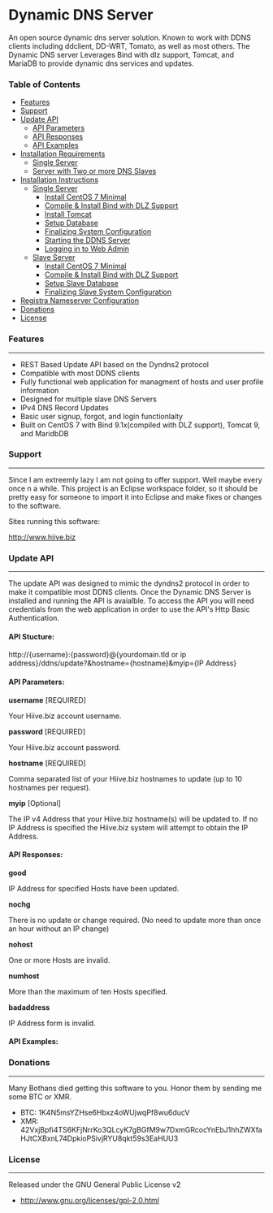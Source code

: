 Dynamic DNS Server
==================

An open source dynamic dns server solution. Known to work with DDNS clients including ddclient, DD-WRT, Tomato, as well as most others. The Dynamic DNS server Leverages Bind with dlz support, Tomcat, and MariaDB to provide dynamic dns services and updates.   



### Table of Contents
* [Features](#features)
* [Support](#support)
* [Update API](#update-api)
  * [API Parameters](#api-parameters)
  * [API Responses](#api-responses)
  * [API Examples](#api-examples)
* [Installation Requirements](#requirements)
  * [Single Server](#requirements-single)
  * [Server with Two or more DNS Slaves](#requirements-mutiple)
* [Installation Instructions](#install)
  * [Single Server](#basic-install)
    * [Install CentOS 7 Minimal](#4-start-the-pool)
    * [Compile & Install Bind with DLZ Support](#5-host-the-front-end)
    * [Install Tomcat](#6-customize-your-website)
    * [Setup Database](#4-start-the-pool)
    * [Finalizing System Configuration](#4-start-the-pool)
    * [Starting the DDNS Server](#4-start-the-pool)
    * [Logging in to Web Admin](#4-start-the-pool)
  * [Slave Server](#slave-install)
    * [Install CentOS 7 Minimal](#4-start-the-pool)
    * [Compile & Install Bind with DLZ Support](#5-host-the-front-end)
    * [Setup Slave Database](#4-start-the-pool)
    * [Finalizing Slave System Configuration](#4-start-the-pool)
* [Registra Nameserver Configuration](#registra)
* [Donations](#donations)
* [License](#license)



### Features
-------------

* REST Based Update API based on the Dyndns2 protocol
* Compatible with most DDNS clients
* Fully functional web application for managment of hosts and user profile information
* Designed for multiple slave DNS Servers
* IPv4 DNS Record Updates
* Basic user signup, forgot, and login functionlaity
* Built on CentOS 7 with Bind 9.1x(compiled with DLZ support), Tomcat 9, and MaridbDB


### Support
------------

Since I am extreemly lazy I am not going to offer support. Well maybe every once n a while. This project is an Eclipse workspace folder, so it should be pretty easy for someone to import it into Eclipse and make fixes or changes to the software.

Sites running this software:

http://www.hiive.biz


### Update API
------------

The update API was designed to mimic the dyndns2 protocol in order to make it compatible most DDNS clients. Once the Dynamic DNS Server is installed and running the API is avaialble. To access the API you will need credentials from the web application in order to use the API's Http Basic Authentication. 

#### API Stucture:

http://{username}:{password}@{yourdomain.tld or ip address}/ddns/update?&hostname={hostname}&myip={IP Address}


#### API Parameters:

**username** [REQUIRED]

Your Hiive.biz account username.


**password** [REQUIRED]

Your Hiive.biz account password.


**hostname** [REQUIRED]

Comma separated list of your Hiive.biz hostnames to update (up to 10 hostnames per request).


**myip** [Optional]

The IP v4 Address that your Hiive.biz hostname(s) will be updated to. If no IP Address is specified the Hiive.biz system will attempt to obtain the IP Address.



#### API Responses:


**good**

IP Address for specified Hosts have been updated.

**nochg**

There is no update or change required. (No need to update more than once an hour without an IP change)

**nohost**

One or more Hosts are invalid.

**numhost**

More than the maximum of ten Hosts specified.

**badaddress**

IP Address form is invalid.


#### API Examples:



### Donations
-------------

Many Bothans died getting this software to you. Honor them by sending me some BTC or XMR.

 * BTC: 1K4N5msYZHse6Hbxz4oWUjwqPf8wu6ducV
 * XMR: 42VxjBpfi4TS6KFjNrrKo3QLcyK7gBGfM9w7DxmGRcocYnEbJ1hhZWXfaHJtCXBxnL74DpkioPSivjRYU8qkt59s3EaHUU3


### License
-----------

Released under the GNU General Public License v2

 * http://www.gnu.org/licenses/gpl-2.0.html
